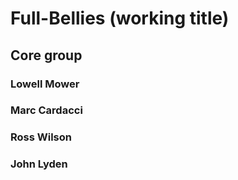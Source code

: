 # Full-Bellies (working title)

## Core group
### Lowell Mower
### Marc Cardacci
### Ross Wilson
### John Lyden


